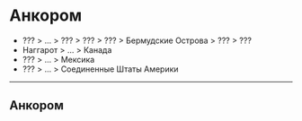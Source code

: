# Анкором

*   ???         >   ... >   ???                 >   ???                 >   ???                 >   Бермудские Острова  >   ???         >   ???
*   Наггарот    >   ... >   Канада
*   ???         >   ... >   Мексика
*   ???         >   ... >   Соединенные Штаты Америки

----

## Анкором
